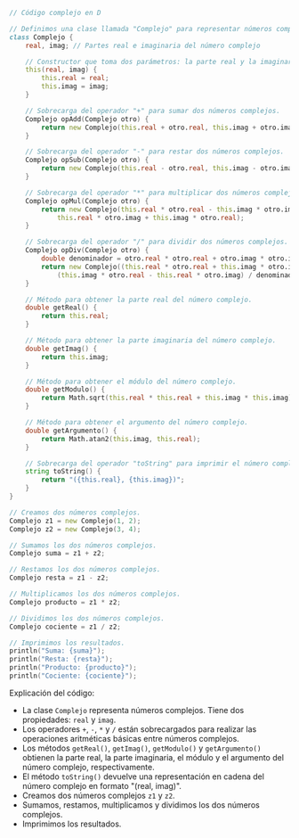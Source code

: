```d
// Código complejo en D

// Definimos una clase llamada "Complejo" para representar números complejos.
class Complejo {
    real, imag; // Partes real e imaginaria del número complejo

    // Constructor que toma dos parámetros: la parte real y la imaginaria.
    this(real, imag) {
        this.real = real;
        this.imag = imag;
    }

    // Sobrecarga del operador "+" para sumar dos números complejos.
    Complejo opAdd(Complejo otro) {
        return new Complejo(this.real + otro.real, this.imag + otro.imag);
    }

    // Sobrecarga del operador "-" para restar dos números complejos.
    Complejo opSub(Complejo otro) {
        return new Complejo(this.real - otro.real, this.imag - otro.imag);
    }

    // Sobrecarga del operador "*" para multiplicar dos números complejos.
    Complejo opMul(Complejo otro) {
        return new Complejo(this.real * otro.real - this.imag * otro.imag,
            this.real * otro.imag + this.imag * otro.real);
    }

    // Sobrecarga del operador "/" para dividir dos números complejos.
    Complejo opDiv(Complejo otro) {
        double denominador = otro.real * otro.real + otro.imag * otro.imag;
        return new Complejo((this.real * otro.real + this.imag * otro.imag) / denominador,
            (this.imag * otro.real - this.real * otro.imag) / denominador);
    }

    // Método para obtener la parte real del número complejo.
    double getReal() {
        return this.real;
    }

    // Método para obtener la parte imaginaria del número complejo.
    double getImag() {
        return this.imag;
    }

    // Método para obtener el módulo del número complejo.
    double getModulo() {
        return Math.sqrt(this.real * this.real + this.imag * this.imag);
    }

    // Método para obtener el argumento del número complejo.
    double getArgumento() {
        return Math.atan2(this.imag, this.real);
    }

    // Sobrecarga del operador "toString" para imprimir el número complejo en formato "(real, imag)".
    string toString() {
        return "({this.real}, {this.imag})";
    }
}

// Creamos dos números complejos.
Complejo z1 = new Complejo(1, 2);
Complejo z2 = new Complejo(3, 4);

// Sumamos los dos números complejos.
Complejo suma = z1 + z2;

// Restamos los dos números complejos.
Complejo resta = z1 - z2;

// Multiplicamos los dos números complejos.
Complejo producto = z1 * z2;

// Dividimos los dos números complejos.
Complejo cociente = z1 / z2;

// Imprimimos los resultados.
println("Suma: {suma}");
println("Resta: {resta}");
println("Producto: {producto}");
println("Cociente: {cociente}");
```

Explicación del código:

* La clase `Complejo` representa números complejos. Tiene dos propiedades: `real` y `imag`.
* Los operadores `+`, `-`, `*` y `/` están sobrecargados para realizar las operaciones aritméticas básicas entre números complejos.
* Los métodos `getReal()`, `getImag()`, `getModulo()` y `getArgumento()` obtienen la parte real, la parte imaginaria, el módulo y el argumento del número complejo, respectivamente.
* El método `toString()` devuelve una representación en cadena del número complejo en formato "(real, imag)".
* Creamos dos números complejos `z1` y `z2`.
* Sumamos, restamos, multiplicamos y dividimos los dos números complejos.
* Imprimimos los resultados.